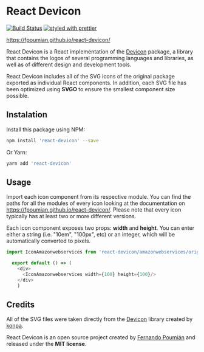 # React Devicon
[![Build Status](https://travis-ci.org/fpoumian/react-devicon.svg?branch=master)](https://travis-ci.org/fpoumian/react-devicon)
[![styled with prettier](https://img.shields.io/badge/styled_with-prettier-ff69b4.svg)](https://github.com/prettier/prettier)

https://fpoumian.github.io/react-devicon/

React Devicon is a React implementation of the [Devicon](https://github.com/konpa/devicon) package, a library that contains the logos of several programming languages and libraries, as well as of different design and development tools.

React Devicon includes all of the SVG icons of the original package exported as individual React components. In addition, each SVG file has been optimized using **SVGO** to ensure the smallest component size possible.

## Instalation
Install this package using NPM:
```bash
npm install 'react-devicon' --save
```
Or Yarn:
```bash
yarn add 'react-devicon'
```

## Usage
Import each icon component from its respective module. You can find the paths for all the modules of every icon looking at the documentation on https://fpoumian.github.io/react-devicon/. Please note that every icon typically has at least two or more different versions.

Each icon component exposes two props: **width** and **height**. You can enter either a string (i.e. "10em", "100px", etc) or an integer, which will be automatically converted to pixels.

```js
import IconAmazonwebservices from 'react-devicon/amazonwebservices/original'

  export default () => (
    <div>
      <IconAmazonwebservices width={100} height={100}/>
    </div>
    )
```

## Credits
All of the SVG files were taken directly from the [Devicon](https://github.com/konpa/devicon) library created by [konpa](https://github.com/konpa).

React Devicon is an open source project created by [Fernando Poumián](https://github.com/fpoumian) and released under the **MIT license**.